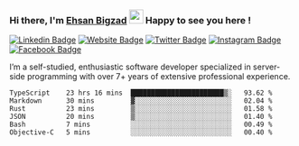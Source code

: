 ### Hi there, I'm <a href="#" target="_blank">Ehsan Bigzad</a> <img src="https://media.giphy.com/media/hvRJCLFzcasrR4ia7z/giphy.gif" width="25px" height="25px"> Happy to see you here !

[![Linkedin Badge](https://img.shields.io/badge/-LinkedIn-0e76a8?style=flat-square&logo=Linkedin&logoColor=white)](https://linkedin.com/in/EhsanBigzad)
[![Website Badge](https://img.shields.io/badge/Website-3b5998?style=flat-square&logo=google-chrome&logoColor=white)](#)
[![Twitter Badge](https://img.shields.io/badge/-Twitter-00acee?style=flat-square&logo=Twitter&logoColor=white)](https://twitter.com/EhsanBigzad)
[![Instagram Badge](https://img.shields.io/badge/-Instagram-e4405f?style=flat-square&logo=Instagram&logoColor=white)](https://instagram.com/ehsanbigzad/)
[![Facebook Badge](https://img.shields.io/badge/-Facebook-0088cc?style=flat-square&logo=Facebook&logoColor=white)](https://facebook.com/EhsanBigzad7)

I’m a self-studied, enthusiastic software developer specialized in server-side programming with over 7+ years of extensive professional experience.

<!--START_SECTION:waka-->

```text
TypeScript    23 hrs 16 mins  ███████████████████████▒░   93.62 %
Markdown      30 mins         ▓░░░░░░░░░░░░░░░░░░░░░░░░   02.04 %
Rust          23 mins         ▒░░░░░░░░░░░░░░░░░░░░░░░░   01.58 %
JSON          20 mins         ▒░░░░░░░░░░░░░░░░░░░░░░░░   01.40 %
Bash          7 mins          ░░░░░░░░░░░░░░░░░░░░░░░░░   00.49 %
Objective-C   5 mins          ░░░░░░░░░░░░░░░░░░░░░░░░░   00.40 %
```

<!--END_SECTION:waka-->
